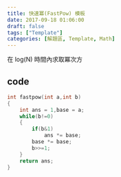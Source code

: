```yaml
---
title: 快速冪(FastPow) 模板
date: 2017-09-18 01:06:00
draft: false
tags: ["Template"]
categories: [解題區, Template, Math]
---
```


在 log(N) 時間內求取冪次方

## code
```cpp
int fastpow(int a,int b)  
{  
    int ans = 1,base = a;  
    while(b!=0)  
    {  
        if(b&1)  
            ans *= base;  
        base *= base;  
        b>>=1;  
    }  
    return ans;  
}  
```
